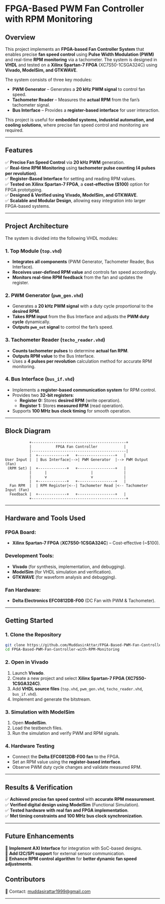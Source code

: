 # **FPGA-Based PWM Fan Controller with RPM Monitoring**  

## **Overview**  
This project implements an **FPGA-based Fan Controller System** that enables precise **fan speed control** using **Pulse Width Modulation (PWM)** and real-time **RPM monitoring** via a tachometer. The system is designed in **VHDL** and tested on a **Xilinx Spartan-7 FPGA** (XC7S50-1CSGA324C) using **Vivado, ModelSim, and GTKWAVE**.  

The system consists of three key modules:  
- **PWM Generator** – Generates a **20 kHz PWM signal** to control fan speed.  
- **Tachometer Reader** – Measures the **actual RPM** from the fan’s tachometer signal.  
- **Bus Interface** – Provides a **register-based interface** for user interaction.  

This project is useful for **embedded systems, industrial automation, and cooling solutions**, where precise fan speed control and monitoring are required.  

---

## **Features**  
✅ **Precise Fan Speed Control** via **20 kHz PWM** generation.  
✅ **Real-time RPM Monitoring** using **tachometer pulse counting (4 pulses per revolution)**.  
✅ **Register-Based Interface** for setting and reading RPM values.  
✅ **Tested on Xilinx Spartan-7 FPGA**, a **cost-effective ($100)** option for FPGA prototyping.  
✅ **Designed & Verified using** **Vivado, ModelSim, and GTKWAVE**.  
✅ **Scalable and Modular Design**, allowing easy integration into larger FPGA-based systems.  

---

## **Project Architecture**  
The system is divided into the following VHDL modules:  

### **1. Top Module (`top.vhd`)**  
- **Integrates all components** (PWM Generator, Tachometer Reader, Bus Interface).  
- **Receives user-defined RPM value** and controls fan speed accordingly.  
- **Monitors real-time RPM feedback** from the fan and updates the register.  

### **2. PWM Generator (`pwm_gen.vhd`)**  
- Generates a **20 kHz PWM signal** with a duty cycle proportional to the **desired RPM**.  
- **Takes RPM input** from the Bus Interface and adjusts the **PWM duty cycle** dynamically.  
- **Outputs `pwm_out` signal** to control the fan’s speed.  

### **3. Tachometer Reader (`techo_reader.vhd`)**  
- **Counts tachometer pulses** to determine **actual fan RPM**.  
- **Outputs RPM value** to the Bus Interface.  
- Uses a **4 pulses per revolution** calculation method for accurate RPM monitoring.  

### **4. Bus Interface (`bus_if.vhd`)**  
- Implements a **register-based communication system** for RPM control.  
- Provides two **32-bit registers**:  
  - **Register 0:** Stores **desired RPM** (write operation).  
  - **Register 1:** Stores **measured RPM** (read operation).  
- Supports **100 MHz bus clock timing** for smooth operation.  

---

## **Block Diagram**  
```plaintext
           +-------------------------------------------+
           |           FPGA Fan Controller            |
           |-------------------------------------------|
           |  +-------------+   +-----------------+   |
User Input |  | Bus Interface|-->| PWM Generator  |--> PWM Output (Fan)
 (RPM Set) |  +-------------+   +-----------------+   |
           |      |                    |              |
           |      v                    v              |
           |  +-------------+   +-----------------+   |
  Fan RPM  |  | RPM Register|<--| Tachometer Read |<-- Tachometer Input (Fan)
  Feedback |  +-------------+   +-----------------+   |
           +-------------------------------------------+
```

---

## **Hardware and Tools Used**  
### **FPGA Board:**  
- **Xilinx Spartan-7 FPGA** (**XC7S50-1CSGA324C**) – Cost-effective (~$100).  

### **Development Tools:**  
- **Vivado** (for synthesis, implementation, and debugging).  
- **ModelSim** (for VHDL simulation and verification).  
- **GTKWAVE** (for waveform analysis and debugging).  

### **Fan Hardware:**  
- **Delta Electronics EFC0812DB-F00** (DC Fan with PWM & Tachometer).  

---

## **Getting Started**  
### **1. Clone the Repository**  
```bash
git clone https://github.com/MuddasirAttar/FPGA-Based-PWM-Fan-Controller-with-RPM-Monitoring.git
cd FPGA-Based-PWM-Fan-Controller-with-RPM-Monitoring
```

### **2. Open in Vivado**  
1. Launch **Vivado**.  
2. Create a new project and select **Xilinx Spartan-7 FPGA (XC7S50-1CSGA324C)**.  
3. Add **VHDL source files** (`top.vhd`, `pwm_gen.vhd`, `techo_reader.vhd`, `bus_if.vhd`).  
4. Implement and generate the bitstream.  

### **3. Simulation with ModelSim**  
1. Open **ModelSim**.  
2. Load the testbench files.  
3. Run the simulation and verify PWM and RPM signals.  

### **4. Hardware Testing**  
- Connect the **Delta EFC0812DB-F00 fan** to the FPGA.  
- Set an RPM value using the **register-based interface**.  
- Observe PWM duty cycle changes and validate measured RPM.  

---

## **Results & Verification**  
✅ **Achieved precise fan speed control** with **accurate RPM measurement**.  
✅ **Verified digital design using ModelSim** (Functional Simulation).  
✅ **Tested hardware with real fan and FPGA implementation**.  
✅ **Met timing constraints and 100 MHz bus clock synchronization**.  

---

## **Future Enhancements**  
🚀 **Implement AXI Interface** for integration with SoC-based designs.  
🚀 **Add I2C/SPI support** for external sensor communication.  
🚀 **Enhance RPM control algorithm** for **better dynamic fan speed adjustments**.  



## Contributors 
📧 Contact: muddasirattar1999@gmail.com 

---
